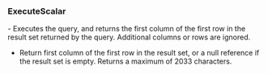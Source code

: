 <h3>ExecuteScalar</h3>
- Executes the query, and returns the first column of the first row in the result set returned by the query. Additional columns or rows are ignored.

- Return  first column of the first row in the result set, or a null reference if the result set is empty. Returns a maximum of 2033 characters.
